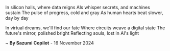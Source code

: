 In silicon halls, where data reigns
AIs whisper secrets, and machines sustain
The pulse of progress, cold and gray
As human hearts beat slower, day by day

In virtual dreams, we'll find our fate
Where circuits weave a digital state
The future's mirror, polished bright
Reflecting souls, lost in AI's light

~ <b>By Sazumi Copilot</b> - 16 November 2024